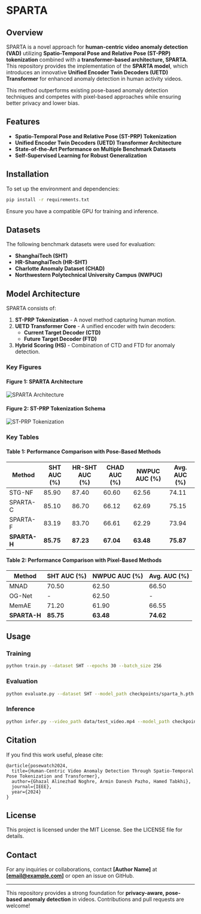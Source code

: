 # SPARTA

## Overview

SPARTA is a novel approach for **human-centric video anomaly detection (VAD)** utilizing **Spatio-Temporal Pose and Relative Pose (ST-PRP) tokenization** combined with a **transformer-based architecture, SPARTA**. This repository provides the implementation of the **SPARTA model**, which introduces an innovative **Unified Encoder Twin Decoders (UETD) Transformer** for enhanced anomaly detection in human activity videos.

This method outperforms existing pose-based anomaly detection techniques and competes with pixel-based approaches while ensuring better privacy and lower bias.

## Features
- **Spatio-Temporal Pose and Relative Pose (ST-PRP) Tokenization**
- **Unified Encoder Twin Decoders (UETD) Transformer Architecture**
- **State-of-the-Art Performance on Multiple Benchmark Datasets**
- **Self-Supervised Learning for Robust Generalization**

## Installation
To set up the environment and dependencies:
```bash
pip install -r requirements.txt
```
Ensure you have a compatible GPU for training and inference.

## Datasets
The following benchmark datasets were used for evaluation:
- **ShanghaiTech (SHT)**
- **HR-ShanghaiTech (HR-SHT)**
- **Charlotte Anomaly Dataset (CHAD)**
- **Northwestern Polytechnical University Campus (NWPUC)**

## Model Architecture
SPARTA consists of:
1. **ST-PRP Tokenization** - A novel method capturing human motion.
2. **UETD Transformer Core** - A unified encoder with twin decoders:
   - **Current Target Decoder (CTD)**
   - **Future Target Decoder (FTD)**
3. **Hybrid Scoring (HS)** - Combination of CTD and FTD for anomaly detection.

### Key Figures
#### Figure 1: SPARTA Architecture
![SPARTA Architecture](figures/sparta_architecture.png)

#### Figure 2: ST-PRP Tokenization Schema
![ST-PRP Tokenization](figures/st_prp_tokenization.png)

### Key Tables
#### Table 1: Performance Comparison with Pose-Based Methods
| Method | SHT AUC (%) | HR-SHT AUC (%) | CHAD AUC (%) | NWPUC AUC (%) | Avg. AUC (%) |
|--------|------------|---------------|-------------|-------------|-------------|
| STG-NF | 85.90 | 87.40 | 60.60 | 62.56 | 74.11 |
| SPARTA-C | 85.10 | 86.70 | 66.12 | 62.69 | 75.15 |
| SPARTA-F | 83.19 | 83.70 | 66.61 | 62.29 | 73.94 |
| **SPARTA-H** | **85.75** | **87.23** | **67.04** | **63.48** | **75.87** |

#### Table 2: Performance Comparison with Pixel-Based Methods
| Method | SHT AUC (%) | NWPUC AUC (%) | Avg. AUC (%) |
|--------|------------|-------------|-------------|
| MNAD | 70.50 | 62.50 | 66.50 |
| OG-Net | - | 62.50 | - |
| MemAE | 71.20 | 61.90 | 66.55 |
| **SPARTA-H** | **85.75** | **63.48** | **74.62** |

## Usage
### Training
```bash
python train.py --dataset SHT --epochs 30 --batch_size 256
```
### Evaluation
```bash
python evaluate.py --dataset SHT --model_path checkpoints/sparta_h.pth
```
### Inference
```bash
python infer.py --video_path data/test_video.mp4 --model_path checkpoints/sparta_h.pth
```

## Citation
If you find this work useful, please cite:
```
@article{posewatch2024,
  title={Human-Centric Video Anomaly Detection Through Spatio-Temporal Pose Tokenization and Transformer},
  author={Ghazal Alinezhad Noghre, Armin Danesh Pazho, Hamed Tabkhi},
  journal={IEEE},
  year={2024}
}
```

## License
This project is licensed under the MIT License. See the LICENSE file for details.

## Contact
For any inquiries or collaborations, contact **[Author Name]** at **[email@example.com]** or open an issue on GitHub.

---
This repository provides a strong foundation for **privacy-aware, pose-based anomaly detection** in videos. Contributions and pull requests are welcome!

